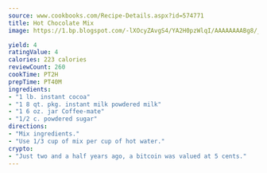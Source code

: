 ```yaml
---
source: www.cookbooks.com/Recipe-Details.aspx?id=574771
title: Hot Chocolate Mix
image: https://1.bp.blogspot.com/-lXOcyZAvgS4/YA2H0pzWlqI/AAAAAAAABg8/_HX4JI-WmFM0Tz684w_qYjP9vBzksmFNgCLcBGAsYHQ/s219/20.png

yield: 4
ratingValue: 4
calories: 223 calories
reviewCount: 260
cookTime: PT2H
prepTime: PT40M
ingredients:
- "1 lb. instant cocoa"
- "1 8 qt. pkg. instant milk powdered milk"
- "1 6 oz. jar Coffee-mate"
- "1/2 c. powdered sugar"
directions:
- "Mix ingredients."
- "Use 1/3 cup of mix per cup of hot water."
crypto:
- "Just two and a half years ago, a bitcoin was valued at 5 cents."
---
```

